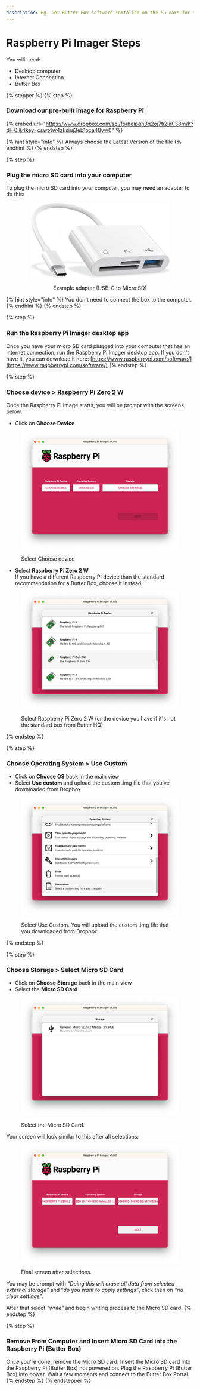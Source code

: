```yaml
---
description: Eg. Get Butter Box software installed on the SD card for the Raspberry Pi
---
```


# Raspberry Pi Imager Steps

You will need:

* Desktop computer
* Internet Connection
* Butter Box

{% stepper %}
{% step %}
### Download our pre‑built image for Raspberry Pi&#x20;

{% embed url="https://www.dropbox.com/scl/fo/helpqh3q2oj7ti2ia038m/h?dl=0.&rlkey=cswt4w4zksiuj3eb1oca48yw0" %}

{% hint style="info" %}
Always choose the Latest Version of the file
{% endhint %}
{% endstep %}

{% step %}
### Plug the micro SD card into your computer

To plug the micro SD card into your computer, you may need an adapter to do this:

<div align="center"><figure><img src="../../.gitbook/assets/image.png" alt="" width="375"><figcaption><p>Example adapter (USB-C to Micro SD)</p></figcaption></figure></div>

{% hint style="info" %}
You don't need to connect the box to the computer.
{% endhint %}
{% endstep %}

{% step %}
### Run the Raspberry Pi Imager desktop app

Once you have your micro SD card plugged into your computer that has an internet connection, run the Raspberry Pi Imager desktop app. If you don't have it, you can download it here: [https://www.raspberrypi.com/software/](https://www.raspberrypi.com/software/)
{% endstep %}

{% step %}
### Choose device > **Raspberry Pi Zero 2 W**

Once the Raspberry Pi Image starts, you will be prompt with the screens below.&#x20;

* Click on **Choose Device**

<figure><img src="../../.gitbook/assets/Screenshot 2024-04-15 at 11.20.32 AM.png" alt=""><figcaption><p>Select Choose device</p></figcaption></figure>

* Select **Raspberry Pi Zero 2 W**\
  If you have a different Raspberry Pi device than the standard recommendation for a Butter Box, choose it instead.

<figure><img src="../../.gitbook/assets/Screenshot 2024-04-15 at 11.21.03 AM.png" alt=""><figcaption><p>Select Raspberry Pi Zero 2 W (or the device you have if it's not the standard box from Butter HQ)</p></figcaption></figure>
{% endstep %}

{% step %}
### Choose Operating System > Use Custom

* Click on **Choose OS** back in the main view
* Select **Use custom** and upload the custom .img file that you've downloaded from Dropbox

<figure><img src="../../.gitbook/assets/Screenshot 2024-04-15 at 11.22.49 AM.png" alt=""><figcaption><p>Select Use Custom. You will upload the custom .img file that you downloaded from Dropbox.</p></figcaption></figure>
{% endstep %}

{% step %}
### Choose Storage > Select Micro SD Card

* Click on **Choose Storage** back in the main view
* Select the **Micro SD Card**

<figure><img src="../../.gitbook/assets/Screenshot 2024-04-15 at 1.05.26 PM.png" alt=""><figcaption><p>Select the Micro SD Card.</p></figcaption></figure>

Your screen will look similar to this after all selections:

<figure><img src="../../.gitbook/assets/Screenshot 2024-04-15 at 1.05.07 PM.png" alt=""><figcaption><p>Final screen after selections.</p></figcaption></figure>

You may be prompt with _"Doing this will erase all data from selected external storage"_ and “_do you want to apply settings”_, click then on _“no clear settings”_.

After that select _"write"_ and begin writing process to the Micro SD card.
{% endstep %}

{% step %}
### Remove From Computer and Insert Micro SD Card into the Raspberry Pi (Butter Box)

Once you're done, remove the Micro SD card. Insert the Micro SD card into the Raspberry Pi (Butter Box) not powered on. Plug the Raspberry Pi (Butter Box) into power. Wait a few moments and connect to the Butter Box Portal.
{% endstep %}
{% endstepper %}
